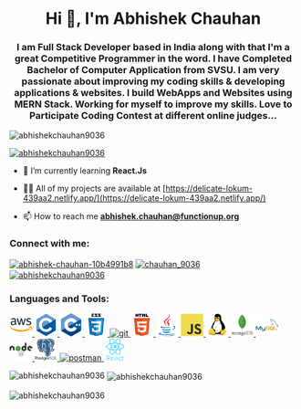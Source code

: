 <h1 align="center">Hi 👋, I'm Abhishek Chauhan</h1>
<h3 align="center">I am Full Stack Developer based in India along with that I'm a great Competitive Programmer in the word. I have Completed Bachelor of Computer Application from SVSU. I am very passionate about improving my coding skills & developing applications & websites. I build WebApps and Websites using MERN Stack. Working for myself to improve my skills. Love to Participate Coding Contest at different online judges...</h3>

<p align="left"> <img src="https://komarev.com/ghpvc/?username=abhishekchauhan9036&label=Profile%20views&color=0e75b6&style=flat" alt="abhishekchauhan9036" /> </p>

<p align="left"> <a href="https://github.com/ryo-ma/github-profile-trophy"><img src="https://github-profile-trophy.vercel.app/?username=abhishekchauhan9036" alt="abhishekchauhan9036" /></a> </p>

- 🌱 I’m currently learning **React.Js**

- 👨‍💻 All of my projects are available at [https://delicate-lokum-439aa2.netlify.app/](https://delicate-lokum-439aa2.netlify.app/)

- 📫 How to reach me **abhishek.chauhan@functionup.org**

<h3 align="left">Connect with me:</h3>
<p align="left">
<a href="https://linkedin.com/in/abhishek-chauhan-10b4991b8" target="blank"><img align="center" src="https://raw.githubusercontent.com/rahuldkjain/github-profile-readme-generator/master/src/images/icons/Social/linked-in-alt.svg" alt="abhishek-chauhan-10b4991b8" height="30" width="40" /></a>
<a href="https://www.codechef.com/users/chauhan_9036" target="blank"><img align="center" src="https://cdn.jsdelivr.net/npm/simple-icons@3.1.0/icons/codechef.svg" alt="chauhan_9036" height="30" width="40" /></a>
<a href="https://www.leetcode.com/abhishekchauhan9036" target="blank"><img align="center" src="https://raw.githubusercontent.com/rahuldkjain/github-profile-readme-generator/master/src/images/icons/Social/leet-code.svg" alt="abhishekchauhan9036" height="30" width="40" /></a>
</p>

<h3 align="left">Languages and Tools:</h3>
<p align="left"> <a href="https://aws.amazon.com" target="_blank" rel="noreferrer"> <img src="https://raw.githubusercontent.com/devicons/devicon/master/icons/amazonwebservices/amazonwebservices-original-wordmark.svg" alt="aws" width="40" height="40"/> </a> <a href="https://www.cprogramming.com/" target="_blank" rel="noreferrer"> <img src="https://raw.githubusercontent.com/devicons/devicon/master/icons/c/c-original.svg" alt="c" width="40" height="40"/> </a> <a href="https://www.w3schools.com/cpp/" target="_blank" rel="noreferrer"> <img src="https://raw.githubusercontent.com/devicons/devicon/master/icons/cplusplus/cplusplus-original.svg" alt="cplusplus" width="40" height="40"/> </a> <a href="https://www.w3schools.com/css/" target="_blank" rel="noreferrer"> <img src="https://raw.githubusercontent.com/devicons/devicon/master/icons/css3/css3-original-wordmark.svg" alt="css3" width="40" height="40"/> </a> <a href="https://git-scm.com/" target="_blank" rel="noreferrer"> <img src="https://www.vectorlogo.zone/logos/git-scm/git-scm-icon.svg" alt="git" width="40" height="40"/> </a> <a href="https://www.w3.org/html/" target="_blank" rel="noreferrer"> <img src="https://raw.githubusercontent.com/devicons/devicon/master/icons/html5/html5-original-wordmark.svg" alt="html5" width="40" height="40"/> </a> <a href="https://www.java.com" target="_blank" rel="noreferrer"> <img src="https://raw.githubusercontent.com/devicons/devicon/master/icons/java/java-original.svg" alt="java" width="40" height="40"/> </a> <a href="https://developer.mozilla.org/en-US/docs/Web/JavaScript" target="_blank" rel="noreferrer"> <img src="https://raw.githubusercontent.com/devicons/devicon/master/icons/javascript/javascript-original.svg" alt="javascript" width="40" height="40"/> </a> <a href="https://www.linux.org/" target="_blank" rel="noreferrer"> <img src="https://raw.githubusercontent.com/devicons/devicon/master/icons/linux/linux-original.svg" alt="linux" width="40" height="40"/> </a> <a href="https://www.mongodb.com/" target="_blank" rel="noreferrer"> <img src="https://raw.githubusercontent.com/devicons/devicon/master/icons/mongodb/mongodb-original-wordmark.svg" alt="mongodb" width="40" height="40"/> </a> <a href="https://www.mysql.com/" target="_blank" rel="noreferrer"> <img src="https://raw.githubusercontent.com/devicons/devicon/master/icons/mysql/mysql-original-wordmark.svg" alt="mysql" width="40" height="40"/> </a> <a href="https://nodejs.org" target="_blank" rel="noreferrer"> <img src="https://raw.githubusercontent.com/devicons/devicon/master/icons/nodejs/nodejs-original-wordmark.svg" alt="nodejs" width="40" height="40"/> </a> <a href="https://www.postgresql.org" target="_blank" rel="noreferrer"> <img src="https://raw.githubusercontent.com/devicons/devicon/master/icons/postgresql/postgresql-original-wordmark.svg" alt="postgresql" width="40" height="40"/> </a> <a href="https://postman.com" target="_blank" rel="noreferrer"> <img src="https://www.vectorlogo.zone/logos/getpostman/getpostman-icon.svg" alt="postman" width="40" height="40"/> </a> <a href="https://reactjs.org/" target="_blank" rel="noreferrer"> <img src="https://raw.githubusercontent.com/devicons/devicon/master/icons/react/react-original-wordmark.svg" alt="react" width="40" height="40"/> </a> </p>

<p><img align="left" src="https://github-readme-stats.vercel.app/api/top-langs?username=abhishekchauhan9036&show_icons=true&locale=en&layout=compact" alt="abhishekchauhan9036" /></p>

<p>&nbsp;<img align="center" src="https://github-readme-stats.vercel.app/api?username=abhishekchauhan9036&show_icons=true&locale=en" alt="abhishekchauhan9036" /></p>

<p><img align="center" src="https://github-readme-streak-stats.herokuapp.com/?user=abhishekchauhan9036&" alt="abhishekchauhan9036" /></p>
